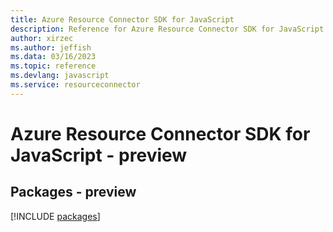 ```yaml
---
title: Azure Resource Connector SDK for JavaScript
description: Reference for Azure Resource Connector SDK for JavaScript
author: xirzec
ms.author: jeffish
ms.data: 03/16/2023
ms.topic: reference
ms.devlang: javascript
ms.service: resourceconnector
---
```

# Azure Resource Connector SDK for JavaScript - preview
## Packages - preview
[!INCLUDE [packages](resource-connector-index.md)]